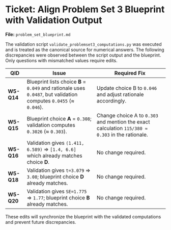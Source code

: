 # Ticket: Align Problem Set 3 Blueprint with Validation Output

**File:** `problem_set_blueprint.md`

The validation script `validate_problemset3_computations.py` was executed and is treated as the canonical source for numerical answers. The following discrepancies were observed between the script output and the blueprint. Only questions with mismatched values require edits.

| QID | Issue | Required Fix |
| --- | ----- | ------------ |
| **W5-Q14** | Blueprint lists choice **B** = `0.049` and rationale uses `0.0487`, but validation computes `0.0455` (≈ `0.046`). | Update choice B to `0.046` and adjust rationale accordingly. |
| **W5-Q15** | Blueprint choice **A** = `0.308`; validation computes `0.3026` (≈ `0.303`). | Change choice A to `0.303` and mention the exact calculation `115/380 ≈ 0.303` in the rationale. |
| **W5-Q16** | Validation gives `(1.411, 6.589)` ⇒ `[1.4, 6.6]` which already matches choice **D**. | No change required. |
| **W5-Q18** | Validation gives `t=3.079` ⇒ `3.08`; blueprint choice **D** already matches. | No change required. |
| **W5-Q20** | Validation gives `SE=1.775` ⇒ `1.77`; blueprint choice **B** already matches. | No change required. |

These edits will synchronize the blueprint with the validated computations and prevent future discrepancies.
